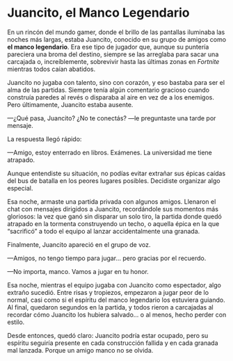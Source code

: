 # Juancito, el Manco Legendario

En un rincón del mundo gamer, donde el brillo de las pantallas iluminaba las noches más largas, estaba Juancito, conocido en su grupo de amigos como **el manco legendario**. Era ese tipo de jugador que, aunque su puntería pareciera una broma del destino, siempre se las arreglaba para sacar una carcajada o, increíblemente, sobrevivir hasta las últimas zonas en *Fortnite* mientras todos caían abatidos.

Juancito no jugaba con talento, sino con corazón, y eso bastaba para ser el alma de las partidas. Siempre tenía algún comentario gracioso cuando construía paredes al revés o disparaba al aire en vez de a los enemigos. Pero últimamente, Juancito estaba ausente.

—¿Qué pasa, Juancito? ¿No te conectás? —le preguntaste una tarde por mensaje.

La respuesta llegó rápido:

—Amigo, estoy enterrado en libros. Exámenes. La universidad me tiene atrapado.

Aunque entendiste su situación, no podías evitar extrañar sus épicas caídas del bus de batalla en los peores lugares posibles. Decidiste organizar algo especial.

Esa noche, armaste una partida privada con algunos amigos. Llenaron el chat con mensajes dirigidos a Juancito, recordándole sus momentos más gloriosos: la vez que ganó sin disparar un solo tiro, la partida donde quedó atrapado en la tormenta construyendo un techo, o aquella épica en la que “sacrificó” a todo el equipo al lanzar accidentalmente una granada.

Finalmente, Juancito apareció en el grupo de voz.

—Amigos, no tengo tiempo para jugar... pero gracias por el recuerdo.

—No importa, manco. Vamos a jugar en tu honor.

Esa noche, mientras el equipo jugaba con Juancito como espectador, algo extraño sucedió. Entre risas y tropiezos, empezaron a jugar peor de lo normal, casi como si el espíritu del manco legendario los estuviera guiando. Al final, quedaron segundos en la partida, y todos rieron a carcajadas al recordar cómo Juancito los hubiera salvado... o al menos, hecho perder con estilo.

Desde entonces, quedó claro: Juancito podría estar ocupado, pero su espíritu seguiría presente en cada construcción fallida y en cada granada mal lanzada. Porque un amigo manco no se olvida.
